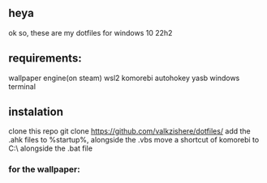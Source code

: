 ## heya
ok so, these are my dotfiles for windows 10 22h2
## requirements:
wallpaper engine(on steam)
wsl2
komorebi
autohokey
yasb
windows terminal
## instalation
clone this repo 
    git clone https://github.com/valkzishere/dotfiles/
add the .ahk files to %startup%, alongside the .vbs
move a shortcut of komorebi to C:\ alongside the .bat file
### for the wallpaper:
